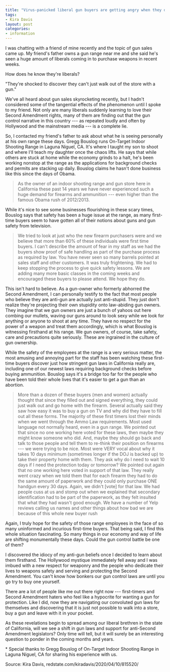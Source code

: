 ```yaml
---
title: "Virus-panicked liberal gun buyers are getting angry when they discover their own gun control laws"
tags:
- Kira Davis
layout: post
categories:
- information
---
```


I was chatting with a friend of mine recently and the topic of gun sales came up. My friend's father owns a gun range near me and she said he's seen a huge amount of liberals coming in to purchase weapons in recent weeks.

How does he know they're liberals?

"They're shocked to discover they can't just walk out of the store with a gun."

We've all heard about gun sales skyrocketing recently, but I hadn't considered some of the tangential effects of the phenomenon until I spoke to my friend. Not only are many liberals suddenly learning to love their Second Amendment rights, many of them are finding out that the gun control narrative in this country --- as repeated loudly and often by Hollywood and the mainstream media --- is a complete lie.

So, I contacted my friend's father to ask about what he is seeing personally at his own range these days. Gregg Bouslog runs On-Target Indoor Shooting Range in Laguna Niguel, CA. It's where I taught my son to shoot and where I'll teach my daughter once the chaos lifts. He says that while others are stuck at home while the economy grinds to a halt, he's been working nonstop at the range as the applications for background checks and permits are stacking up daily. Bouslog claims he hasn't done business like this since the days of Obama.

> As the owner of an indoor shooting range and gun store here in California these past 14 years we have never experienced such a huge demand for firearms and ammunition --- even higher than the famous Obama rush of 2012/2013.

While it's nice to see some businesses flourishing in these scary times, Bouslog says that safety has been a huge issue at the range, as many first-time buyers seem to have gotten all of their notions about guns and gun safety from television.

> We tried to look at just who the new firearm purchasers were and we believe that more than 60% of these individuals were first time buyers. I can't describe the amount of fear in my staff as we had the buyers show proof of safe handling as part of the purchase process as required by law. You have never seen so many barrels pointed at sales staff and other customers. It was truly frightening. We had to keep stopping the process to give quick safety lessons. We are adding many more basic classes in the coming weeks and encouraged these buyers to please attend. We hope they do.

This isn't hard to believe. As a gun-owner who formerly abhorred the Second Amendment, I can personally testify to the fact that most people who believe they are anti-gun are actually just anti-stupid. They just don't realize they're projecting their own stupidity onto law-abiding gun owners. They imagine that we gun owners are just a bunch of yahoos out here combing our mullets, waving our guns around to look sexy while we look for anything or anyone to shoot at any time. They have no respect for the power of a weapon and treat them accordingly, which is what Bouslog is witnessing firsthand at his range. We gun owners, of course, take safety, care and precautions quite seriously. These are ingrained in the culture of gun ownership.

While the safety of the employees at the range is a very serious matter, the most amusing and annoying part for the staff has been watching these first-time buyers discover just how stringent gun laws in California really are, including one of our newest laws requiring background checks before buying ammunition. Bouslog says it's a bridge too far for the people who have been told their whole lives that it's easier to get a gun than an abortion.

> More than a dozen of these buyers (men and women) actually thought that since they filled out and signed everything, they could just walk out and go home with the firearm. Several actually said they saw how easy it was to buy a gun on TV and why did they have to fill out all these forms.
> The majority of these first timers lost their minds when we went through the Ammo Law requirements. Most used language not normally heard, even in a gun range. We pointed out that since no one working here voted for these laws, then maybe they might know someone who did. And, maybe they should go back and talk to those people and tell them to re-think their position on firearms --- we were trying to be nice.
> Most were VERY vocal about why it takes 10 days minimum (sometimes longer if the DOJ is backed up) to take their property home with them. They ask why do I need to wait 10 days if I need the protection today or tomorrow? We pointed out again that no one working here voted in support of that law.
> They really went crazy when we told them that for each firearm they had to do the same amount of paperwork and they could only purchase ONE handgun every 30 days. Again, we didn't \[vote\] for that law.
> We had people cuss at us and stomp out when we explained that secondary identification had to be part of the paperwork, as they felt insulted that what they had wasn't good enough. We have a number of Yelp reviews calling us names and other things about how bad we are because of this whole new buyer rush

Again, I truly hope for the safety of those range employees in the face of so many uninformed and incurious first-time buyers. That being said, I find this whole situation fascinating. So many things in our economy and way of life are shifting monumentally these days. Could the gun control battle be one of them?

I discovered the idiocy of my anti-gun beliefs once I decided to learn about them firsthand. The Hollywood mystique immediately fell away and I was imbued with a new respect for weaponry and the people who dedicate their lives to weapons safety and serving and protecting the Second Amendment. You can't know how bonkers our gun control laws are until you go try to buy one yourself.

There are a lot of people like me out there right now --- first-timers and Second Amendment haters who feel like a hypocrite for wanting a gun for protection. Like I did, now they are navigating our convoluted gun laws for themselves and discovering that it is just not possible to walk into a store, buy a gun and leave with it in your pocket.

As these revelations begin to spread among our liberal brethren in the state of California, will we see a shift in gun laws and support for anti-Second Amendment legislators? Only time will tell, but it will surely be an interesting question to ponder in the coming months and years.

\* Special thanks to Gregg Bouslog of On-Target Indoor Shooting Range in Laguna Niguel, CA for sharing his experience with us.

Source: Kira Davis, redstate.com/kiradavis/2020/04/10/815520/
